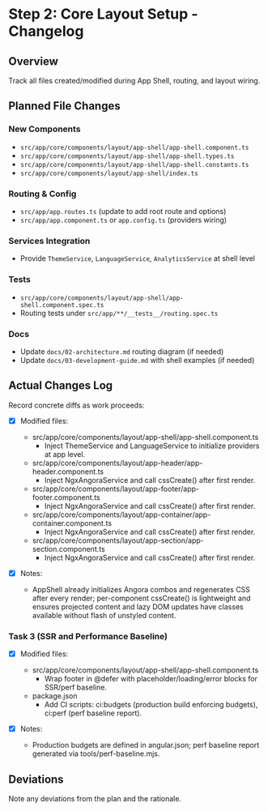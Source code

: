 # Step 2: Core Layout Setup - Changelog

## Overview

Track all files created/modified during App Shell, routing, and layout wiring.

## Planned File Changes

### New Components

- `src/app/core/components/layout/app-shell/app-shell.component.ts`
- `src/app/core/components/layout/app-shell/app-shell.types.ts`
- `src/app/core/components/layout/app-shell/app-shell.constants.ts`
- `src/app/core/components/layout/app-shell/index.ts`

### Routing & Config

- `src/app/app.routes.ts` (update to add root route and options)
- `src/app/app.component.ts` or `app.config.ts` (providers wiring)

### Services Integration

- Provide `ThemeService`, `LanguageService`, `AnalyticsService` at shell level

### Tests

- `src/app/core/components/layout/app-shell/app-shell.component.spec.ts`
- Routing tests under `src/app/**/__tests__/routing.spec.ts`

### Docs

- Update `docs/02-architecture.md` routing diagram (if needed)
- Update `docs/03-development-guide.md` with shell examples (if needed)

## Actual Changes Log

Record concrete diffs as work proceeds:

- [x] Modified files:

  - src/app/core/components/layout/app-shell/app-shell.component.ts
    - Inject ThemeService and LanguageService to initialize providers at app level.
  - src/app/core/components/layout/app-header/app-header.component.ts
    - Inject NgxAngoraService and call cssCreate() after first render.
  - src/app/core/components/layout/app-footer/app-footer.component.ts
    - Inject NgxAngoraService and call cssCreate() after first render.
  - src/app/core/components/layout/app-container/app-container.component.ts
    - Inject NgxAngoraService and call cssCreate() after first render.
  - src/app/core/components/layout/app-section/app-section.component.ts
    - Inject NgxAngoraService and call cssCreate() after first render.

- [x] Notes:
  - AppShell already initializes Angora combos and regenerates CSS after every render; per-component cssCreate() is lightweight and ensures projected content and lazy DOM updates have classes available without flash of unstyled content.

### Task 3 (SSR and Performance Baseline)

- [x] Modified files:

  - src/app/core/components/layout/app-shell/app-shell.component.ts
    - Wrap footer in @defer with placeholder/loading/error blocks for SSR/perf baseline.
  - package.json
    - Add CI scripts: ci:budgets (production build enforcing budgets), ci:perf (perf baseline report).

- [x] Notes:
  - Production budgets are defined in angular.json; perf baseline report generated via tools/perf-baseline.mjs.

## Deviations

Note any deviations from the plan and the rationale.
